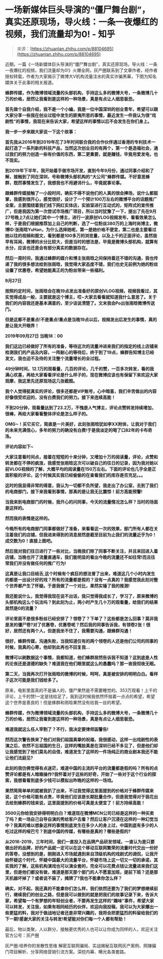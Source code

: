 <!--yml
category: 未分类
date: 2023-04-18 22:42:21
-->

# 一场新媒体巨头导演的“僵尸舞台剧”，真实还原现场，导火线：一条一夜爆红的视频，我们流量却为0! - 知乎

> 来源：[https://zhuanlan.zhihu.com/p/88104695](https://zhuanlan.zhihu.com/p/88104695)

近期，一篇《一场新媒体巨头导演的“僵尸舞台剧”，真实还原现场，导火线：一条一夜爆红的视频，我们流量却为0!》火爆全网，灰产圈联系到了文章作者，经作者授权转载，作者为大家揭示了微博大V机构流量注水的真实诈骗黑幕，下图为知名媒体关于此事的相关报道。

**蜂群传媒，作为微博领域流量的头部机构，手持这么多的微博大号，一条微博几十万的价格，居然让我看到是这样的一种场景，真是有点让人细思极恐。**

**首先做个自我介绍，我不是一个小编，我是一位中国深圳的创业青年，希望可以跟大家分享一些我在创业过程中发生的匪夷所思的事情，最近发生一件我认为很“戏剧性”的事情，我现在来告诉大家，希望这样的事情以后不会发生在你们身上。**

**我一步一步来跟大家说一下这个故事：**

**首先我从2016年到2019年花了3年时间联合我的合作伙伴通过香港的专利技术一起打造了一系列新的科技产品，当然这次创业目的有两个，第一个是造福社会，通过我们的努力创造一些有价值的东西，第二更重要，就是赚钱，毕竟用爱发电，也不现实。**

**到2019年下半年，我开始着手做市场开发，直到今年9月份，通过同事介绍和了解，接触到了同在深圳，号称微博头部机构的“大公司”蜂群传媒。不好意思蜂群，既然事情发生了，我想我也不用避讳什么，毕竟就事论事。**

**跟蜂群传媒接触了一小段时间，确实不得不说他们的人真的很会捧场，说什么都鼓掌，我感到很开心，感觉很好，设计了一个预计100万左右的微博平台的话题推广全案，主要围绕着我们线下网红实体店，实验室进行互动式的，矩阵式的宣传推广，但是我因为第一次尝试市场推广项目，所以当时犹豫了一下，提出了先在9月27号晚上7点让她们其中一个博主，进行一波原创VLOG视频发布，看看效果怎么样，于是我们根据推荐加上自己的判断，选了一位粉丝380万的上海时尚博主，微博ID:张雨晗YuHan，为什么选择她呢，第一是她价格不便宜，第二也是主要看过她以往的视频和图文，看到都是100多万的浏览量，以及上千的正面评论，虽然我早有耳闻，微博的水分比较大，但是当时的想法是，毕竟是微博头部机构，就算有水分，应该也还是会有部分真实的数据存在。**

**然后一周时间，我通过蜂群的媒介和博主张雨晗之间保持着还不错的沟通，我也传递了我的很多想法给到张雨晗，我觉得大家态度不错，我们也史无前例为她的粉丝设置了优惠卷，希望她能真正的为粉丝带来一些福利。**

**9月27日**

**按照约定时间，张雨晗会在晚19点发出准备好的原创VLOG视频，视频我看过，其实觉得成品一般，主要就是这个博主，哎~大家去看看就知道我什么意思了。关于我们的内容我还是基本满意的，至少话说清楚了。文末我会Po出张雨晗微博传送门。**

**但是这都不是重点!不是重点!重点是当晚19点以后，视频发出后发生的事情，真的是让我大开眼界！**

**2019年09月27日 当晚18：00**

**我们这边已经做好了所有的准备，等待这次的流量冲进来我们的指定的线上店铺来检测我们的产品及内容，一阵耐心的等待后，终于到了19点，蜂群告知博主已经发文，我也迫不及待的关注整个流量增长的全过程。**

**49分钟时间，12.1万的观看量，几百的评论，几千的赞，一百多次转发，看的我满心欢喜，再给大家看看评论是什么样子的，现在微博应该也有保留下来欢迎大家观摩，我这里先还原现场这几张截图。**

**我个人觉得挺真实的评论，很多还都是VIP账号，心中暗喜，我们辛苦做出的内容好像很受欢迎的，没有白费我们的努力。接下来连续高能！**

**不到20分钟，观看量达到了23.2万，不愧是人气博主，评论点赞转发持续增加，很棒，再给大家看看整体评论是怎么样子的。**

**OMG~！买它买它，简直是一片美好，此刻张雨晗犹如李XX附体，让我对于我们的未来充满信心，多年的努力的确没有白费!于是我淡定的喝了口82年的卡布奇洛。**

**评论内容如下~**

**大家注意看时间点，接着在短短的十来分钟，又增加十万的阅读量，评论，点赞和转发都在不停的疯涨，我感觉张雨晗这次可以破自己的往日的记录，因为我对她以前VLOG视频的了解，大概平均的阅读量在150万左右。下面的评论也几乎全是正面积极的评论，这个时候其实我已经偷偷的在查看我们的库存是否充足。。。**

**这时的我显得非常的得意，我认为一切都不负所望，我走出了办公室，去到了我们的电商部门，接下来我看到事情，那真的是让我无比震惊！前方高能预警!**

**当我来到电商部门的时候，我开心的问同事，今天的流量情况怎么样？当时的场面是这样的。**

**然而我的表情是这样的。**

**今晚所有的电商部门同事都做好了准备，来看看这一次的效果，部门所有人都在关注着我们的店铺，但我进来得到的消息居然是截至目前为止我们的流量近乎为0！成交数为0！直接上图吧。**

**然后我对我们往日进行了一些对比，当晚我们除了同事不断关注，并且来回进入着店铺，当晚也开了流量直通车，我们能明显的看出今晚的流量还不如往常!而且往常我们并没有做任何的推广行为!**

**这真是让我口目结舌,这个时候有个疯狂的想法冒了出来，难道这几个小时内发生的都是一出设计好的戏？所有的流量都是假的？没有一点真的？我感觉我此刻对整个世界都产生了怀疑。于是我做了一个对比，果然实锤了我的推测!**

**我还能说什么，我觉得我现在说不出话，我只觉得我成长了，学习了，原来微博的头部机构这么个玩法吗？到此刻为止，两小时产生几十万的观看量，给我们的结果居然是0的流量？**

**评论里面不是很多粉丝已经安排了？领卷了？下单了？这些都是怎么回事？莫非我是发的僵尸卷?对了优惠卷，优惠卷呢？然后我的同事告诉我，有领卷2张！很好，居然还有两个人，但是我坐不住了，我需要沟通，跟蜂群沟通！**

**很好，蜂群传媒，沟通失败，当我知道仅有的两个领卷的人还是他们公司的同事的时候，我真的心寒，他却到此再也不回复我…**

**微博可以刷数据这个事情，我都知道，他们蜂群居然告诉我不知道？这到底是人性的沦丧还是道德的缺失？难道我在他们眼里就这么的愚蠢吗？那一夜我彻夜无眠。**

**第二天，当我再次打开张雨晗的微博的时候，呵呵，真是被安排的明明白白。看样子这次可能是我们钱给多了。**

原来，电影里面真的不是骗人的，僵尸果然是不需要睡觉的。353万观看！上千的评论，上千的赞!一定是钱给足了，我到这时候我依然怀揣着一点点的希望，希望这个世界是善良的！但是蜂群和雨晗果然没有给我一丝的希望。

**蜂群传媒，作为微博领域流量的头部机构，手持这么多的微博大号，一条微博几十万的价格，居然让我看到是这样的一种场景，真是有点让人细思极恐。**

**难道我就这么任人宰割了？不行，我决定要律师函警告!**

**然而这次警告换来了他们对我们祖国真挚的祝福，我很感动，这样一出戏剧性的表演之后，依然不忘祖国的生日，这样的嘴脸真是在深圳已经不多见了，但是他们却让我感觉到了他们莫名的自信，难道发生了这样的一件场纯正的商业剧本我还不能让他们法庭见?**

**此刻的我彷佛觉得有点迷茫，难道中国的主流的平台的流量都是假的吗？所有的点赞评论都是有人暗箱操作?我怀着对于这些的好奇，开始了一些对于这个行业的探索，我想看看到底多少钱可以模拟出昨晚的这样的一场戏。**

**果然简简单单的就被我扒了出来，不过我觉得这里面提到的价格对于蜂群传媒来说，这个价格可能有点贵，毕竟他们应该是长期批量合作，但是我觉得对于我花出去给到蜂群的钱来说，这里面提到的价格可真是太便宜了！前方持续高能！**

**3500元你给我安排得明明白白？难道现在微博MCN公司已经是这样的一种买卖了吗？卖一场自己自导自演的秀给客户去看？然后让客户沉浸在这样的一种幻觉当中？我真的难以想象这样的事情到底发生在多少人的身上过，中国到底有多少的人吃过这样的哑巴亏？到底中国的传媒，有哪些是真的？哪些是假的?**

**从2016-2019，三年时间，我们一直投入在品牌产品研发领域，一直认为是只要做出好的品牌，好的产品就一定可以在这个移动互联网繁荣的流量时代交出一份好的答卷，没想到的是，刚刚进入市场就遇到来自顶级机构的戏剧式的调侃，让我开始怀疑这个时代，怀疑中国最大的流量平台，怀疑市场上这一切又一切的承诺，其实我的了解，这些机构演戏也可以演全套的，完全可以花费点钱让流量进来我们这里，但是他们都没有做，难道是那天那个部门的人不愿意加班，提前下班？还是那天机器坏掉了？或者说不装了，摊牌了?我也不能拿你怎么样？**

**确实，对不起，我还真的不能拿你们怎么样，我们依然还要为了我们的梦想继续前行，继续我们的创业之路，但是我可以做到的就是把我们的故事记录下来，告诉大家，希望每一个有梦想的年轻创业者，不要再发生这样的“趣味”事件，希望大家可以转发，关注我，如果有相同经历的伙伴，欢迎向我投稿，我可以为大家爆出一些更猛的料，我对于做战地记者还是非常兴趣的，我将会把更猛烈的料留给我们的下一期!感谢大家的关注与转发!希望能对你们每一个人都有帮助！**

最后，物以类聚，人以群分，接触更优秀的人也可以让你成为同样的人，欢迎关注官方公号：灰产圈

灰产圈:培养你的发散性思维 解密互联网骗局、实战揭秘互联网灰产案例、网赚偏门项目解析、分享网络营销引流方案。深挖内幕、曝光各类套路。

​